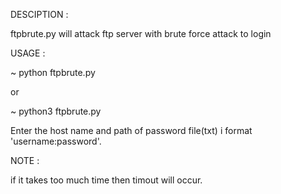 DESCIPTION :

ftpbrute.py will attack ftp server with brute force attack to login

USAGE :

~
python ftpbrute.py 

or

~
python3 ftpbrute.py

Enter the host name and path of password file(txt) i  format 'username:password'.

NOTE :

if it takes too much time then timout will occur.

